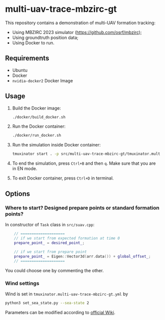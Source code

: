 # multi-uav-trace-mbzirc-gt

This repository contains a demonstration of multi-UAV formation tracking:
- Using MBZIRC 2023 simulator (https://github.com/osrf/mbzirc);
- Using groundtruth position data;
- Using Docker to run.

## Requirements

- Ubuntu
- Docker
- `nvidia-docker2` Docker Image

## Usage

1. Build the Docker image:
    ```bash
    ./docker/build_docker.sh
    ```

2. Run the Docker container:
    ```bash
    ./docker/run_docker.sh
    ```

3. Run the simulation inside Docker container:
    ```bash
    tmuxinator start . -p src/multi-uav-trace-mbzirc-gt/tmuxinator.multi-uav-trace-mbzirc-gt.yml
    ```

4. To end the simulation, press `Ctrl+B` and then `q`. Make sure that you are in EN mode.

5. To exit Docker container, press `Ctrl+D` in terminal.

## Options

### Where to start? Designed prepare points or standard formation points?

In constructor of `Task` class in `src/suav.cpp`:

```cpp
    // ====================
    // if we start from expected formation at time 0
    prepare_point_ = desired_point_;
    
    // if we start from prepare point
    prepare_point_ = Eigen::Vector3d(arr.data()) + global_offset_;
    // ====================
```

You could choose one by commenting the other.

### Wind settings

Wind is set in `tmuxinator.multi-uav-trace-mbzirc-gt.yml` by

```bash
python3 set_sea_state.py --sea-state 2
```

Parameters can be modified according to [official Wiki](https://github.com/osrf/mbzirc/wiki/Configuring-environment-conditions).